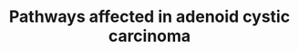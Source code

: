 ---
annotations:
- type: Disease Ontology
  value: breast adenoid cystic carcinoma
- type: Pathway Ontology
  value: DNA damage response pathway
- type: Pathway Ontology
  value: S phase pathway
- type: Pathway Ontology
  value: chromatin remodeling pathway
authors:
- AAR&Co
- Khanspers
- Eweitz
description: Protein pathways altered by mutations in adenoid cystic carcinoma. Pathways
  include epigentic modification, DNA damage checkpoint signals, MYB/MYC signalling
  pathway, FGF/IGF/PI3K signalling, and notch signalling. In the epigenetic modification
  pathway, several complexes promote the activity of HIST1H1E/HIST1H2AL which regulate
  chromatin remodeling. In the DNA damage pathway DNA damage in the nucleus signals
  to ATM and PRKDC to induce DNA repair and suspend the cell cycle. ATM further activates
  proteins that induce either apoptosis or DNA repair and leads to the activation
  of proteins that inhibit progression in the cell cycle. The MYB/MYC pathway involves
  the activation of protein complexes involved in inducing cell growth and proliferation
  by CREBBP and MYCBP. However this pathway has feedback inhibition by the binding
  of the MYBL1/MYB complex to NFIB which depresses MYB activity. The FGF/IGF/PI3K
  signalling pathway involves the activation of the FGFR4/INSRR complex by FGF16 and
  ERBB2 activation by ERBB2IP which leads to a signalling cascade that inhibits apoptosis
  and promotes cell growth and migration. The notch pathway is activated by the biding
  of CNTN6 to Notch leading to pathway activation. This pathway is regulated by RoxP2,
  CTBP1, and DTX4/FBXW7. These pathways are from figure 4 from Ho et al.   Proteins
  on this pathway have targeted assays available via the [https://assays.cancer.gov/available_assays?wp_id=WP3651
  CPTAC Assay Portal]
last-edited: 2021-05-07
organisms:
- Homo sapiens
redirect_from:
- /index.php/Pathway:WP3651
- /instance/WP3651
schema-jsonld:
- '@context': https://schema.org/
  '@id': https://wikipathways.github.io/pathways/WP3651.html
  '@type': Dataset
  creator:
    '@type': Organization
    name: WikiPathways
  description: Protein pathways altered by mutations in adenoid cystic carcinoma.
    Pathways include epigentic modification, DNA damage checkpoint signals, MYB/MYC
    signalling pathway, FGF/IGF/PI3K signalling, and notch signalling. In the epigenetic
    modification pathway, several complexes promote the activity of HIST1H1E/HIST1H2AL
    which regulate chromatin remodeling. In the DNA damage pathway DNA damage in the
    nucleus signals to ATM and PRKDC to induce DNA repair and suspend the cell cycle.
    ATM further activates proteins that induce either apoptosis or DNA repair and
    leads to the activation of proteins that inhibit progression in the cell cycle.
    The MYB/MYC pathway involves the activation of protein complexes involved in inducing
    cell growth and proliferation by CREBBP and MYCBP. However this pathway has feedback
    inhibition by the binding of the MYBL1/MYB complex to NFIB which depresses MYB
    activity. The FGF/IGF/PI3K signalling pathway involves the activation of the FGFR4/INSRR
    complex by FGF16 and ERBB2 activation by ERBB2IP which leads to a signalling cascade
    that inhibits apoptosis and promotes cell growth and migration. The notch pathway
    is activated by the biding of CNTN6 to Notch leading to pathway activation. This
    pathway is regulated by RoxP2, CTBP1, and DTX4/FBXW7. These pathways are from
    figure 4 from Ho et al.   Proteins on this pathway have targeted assays available
    via the [https://assays.cancer.gov/available_assays?wp_id=WP3651 CPTAC Assay Portal]
  keywords:
  - ERBB2IP
  - DNA Repair
  - SMARCA2
  - INSRR
  - EP300
  - CTBP1
  - NICD
  - KMT2C
  - Growth/Proliferation
  - Growth Control/Homeostasis
  - FGFR4
  - BRCA1
  - PIK3CA
  - ARID5B
  - Apoptosis
  - ATRX
  - MAX
  - Chk2
  - MYB
  - MAML3
  - MYCBP
  - KDM6A
  - UHRF1
  - MGA
  - KAT6A
  - KANSL1
  - TP53
  - TLK1
  - MYCN
  - KDM6B
  - G2/M Progression
  - DTX4
  - BCOR
  - SRCAP
  - NCOR1
  - FOXP2
  - SETD2
  - ARID1A
  - CDC2
  - JMJD1C
  - HIST1H2AL
  - BRD1
  - ATM
  - HIST1H1E
  - MYBL1
  - PRKDC
  - SMC1A
  - CEBPA
  - HRAS
  - MAGI2
  - NSD1
  - AKT1
  - ERBB2
  - SMARCE1
  - Chromatin Remodeling
  - PTEN
  - MORF4L1
  - S-Phase Progression
  - BCORL1
  - MAGI1
  - Cell Growth/Migration
  - FOXO3
  - FGF16
  - CNTN6
  - NFIB
  - NOTCH1
  - MAP2K2
  - FBXW7
  - ARID4B
  - IL17RD
  - CREBBP
  - CMTR2
  - Chk1
  - MYC
  - RAF1
  license: CC0
  name: Pathways affected in adenoid cystic carcinoma
seo: CreativeWork
title: Pathways affected in adenoid cystic carcinoma
wpid: WP3651
---
